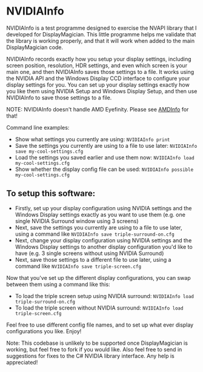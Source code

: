 # NVIDIAInfo

NVIDIAInfo is a test programme designed to exercise the NVAPI library that I developed for DisplayMagician. This little programme helps me validate that the library is working properly, and that it will work when added to the main DisplayMagician code.

NVIDIAInfo records exactly how you setup your display settings, including screen position, resolution, HDR settings, and even which screen is your main one, and then NVIDIAInfo saves those settings to a file. It works using the NVIDIA API and the Windows Display CCD interface to configure your display settings for you. You can set up your display settings exactly how you like them using NVIDIA Setup and Windows Display Setup, and then use NVIDIAInfo to save those settings to a file.

NOTE: NVIDIAInfo doesn't handle AMD Eyefinity. Please see [AMDInfo](https://github.com/terrymacdonald/AMDInfo) for that!

Command line examples:

- Show what settings you currently are using: `NVIDIAInfo print`
- Save the settings you currently are using to a file to use later: `NVIDIAInfo save my-cool-settings.cfg`
- Load the settings you saved earlier and use them now: `NVIDIAInfo load my-cool-settings.cfg`
- Show whether the display config file can be used: `NVIDIAInfo possible my-cool-settings.cfg`


## To setup this software:

- Firstly, set up your display configuration using NVIDIA settings and the Windows Display settings exactly as you want to use them (e.g. one single NVIDIA Surround window using 3 screens)
- Next, save the settings you currently are using to a file to use later, using a command like `NVIDIAInfo save triple-surround-on.cfg`
- Next, change your display configuration using NVIDIA settings and the Windows Display settings to another display configuration you'd like to have (e.g. 3 single screens without using NVIDIA Surround)
- Next, save those settings to a different file to use later, using a command like `NVIDIAInfo save triple-screen.cfg`

Now that you've set up the different display configurations, you can swap between them using a command like this:

- To load the triple screen setup using NVIDIA surround: `NVIDIAInfo load triple-surround-on.cfg`
- To load the triple screen without NVIDIA surround: `NVIDIAInfo load triple-screen.cfg`

Feel free to use different config file names, and to set up what ever display configurations you like. Enjoy!

Note: This codebase is unlikely to be supported once DisplayMagician is working, but feel free to fork if you would like. Also feel free to send in suggestions for fixes to the C# NVIDIA library interface. Any help is appreciated!
